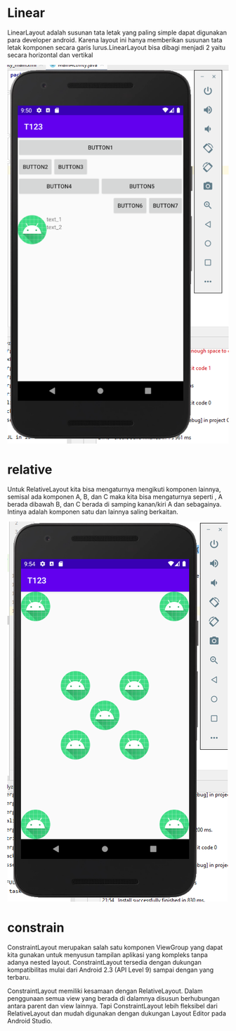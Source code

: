 # Linear
LinearLayout adalah susunan tata letak yang paling simple dapat digunakan para developer android. Karena layout ini hanya memberikan susunan tata letak komponen secara garis lurus.LinearLayout bisa dibagi menjadi 2 yaitu secara horizontal dan vertikal

 
 ![](linear.PNG)
 
 # relative
 Untuk RelativeLayout kita bisa mengaturnya mengikuti komponen lainnya, semisal ada komponen A, B, dan C maka kita bisa mengaturnya seperti , A berada dibawah B, dan C berada     di samping kanan/kiri A dan sebagainya. Intinya adalah komponen satu dan lainnya saling berkaitan.
 
 ![](relative.PNG)
 
 # constrain
 ConstraintLayout merupakan salah satu komponen ViewGroup yang dapat kita gunakan untuk menyusun tampilan aplikasi yang kompleks tanpa adanya nested layout. ConstraintLayout tersedia dengan dukungan kompatibilitas mulai dari Android 2.3 (API Level 9) sampai dengan yang terbaru.

ConstraintLayout memiliki kesamaan dengan RelativeLayout. Dalam penggunaan semua view yang berada di dalamnya disusun berhubungan antara parent dan view lainnya. Tapi ConstraintLayout lebih fleksibel dari RelativeLayout dan mudah digunakan dengan dukungan Layout Editor pada Android Studio.
